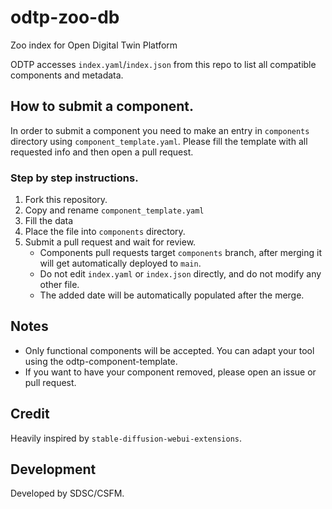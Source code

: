 # odtp-zoo-db
Zoo index for Open Digital Twin Platform

ODTP accesses `index.yaml`/`index.json` from this repo to list all compatible components and metadata. 

## How to submit a component.

In order to submit a component you need to make an entry in `components` directory using `component_template.yaml`. Please fill the template with all requested info and then open a pull request. 

### Step by step instructions.

1. Fork this repository.
2. Copy and rename `component_template.yaml`
3. Fill the data
4. Place the file into `components` directory.
5. Submit a pull request and wait for review. 
    - Components pull requests target `components` branch, after merging it will get automatically deployed to `main`.
    - Do not edit `index.yaml` or `index.json` directly, and do not modify any other file. 
    - The added date will be automatically populated after the merge. 

## Notes

- Only functional components will be accepted. You can adapt your tool using the odtp-component-template. 
- If you want to have your component removed, please open an issue or pull request. 

## Credit

Heavily inspired by `stable-diffusion-webui-extensions`.

## Development

Developed by SDSC/CSFM.